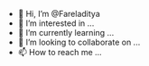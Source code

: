 - 👋 Hi, I’m @Fareladitya
- 👀 I’m interested in ...
- 🌱 I’m currently learning ...
- 💞️ I’m looking to collaborate on ...
- 📫 How to reach me ...

<!---
Fareladitya/Fareladitya is a ✨ special ✨ repository because its `README.md` (this file) appe
